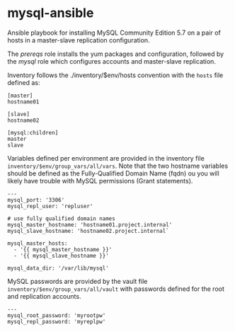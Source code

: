 mysql-ansible
=============

  Ansible playbook for installing MySQL Community Edition 5.7 on a pair of
hosts in a master-slave replication configuration.

  The *prereqs* role installs the yum packages and configuration, followed
by the *mysql* role which configures accounts and master-slave replication.

  Inventory follows the ./inventory/$env/hosts convention with the `hosts`
file defined as:
```
[master]
hostname01

[slave]
hostname02

[mysql:children]
master
slave
```

Variables defined per environment are provided in the inventory file
`inventory/$env/group_vars/all/vars`. Note that the two hostname
variables should be defined as the Fully-Qualified Domain Name (fqdn)
ou you will likely have trouble with MySQL permissions (Grant statements).
```
---
mysql_port: '3306'
mysql_repl_user: 'repluser'

# use fully qualified domain names
mysql_master_hostname: 'hostname01.project.internal'
mysql_slave_hostname: 'hostname02.project.internal`

mysql_master_hosts:
  - '{{ mysql_master_hostname }}'
  - '{{ mysql_slave_hostname }}'

mysql_data_dir: '/var/lib/mysql'
```

MySQL passwords are provided by the vault file
`inventory/$env/group_vars/all/vault` with passwords defined for the root
and replication accounts.
```
---
mysql_root_password: 'myrootpw'
mysql_repl_password: 'myreplpw'
```
 
